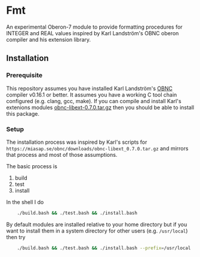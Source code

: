 
# Fmt

An experimental Oberon-7 module to provide formatting
procedures for INTEGER and REAL values inspired by Karl 
Landström's OBNC oberon compiler and his extension library.  

## Installation

### Prerequisite

This repository assumes you have installed Karl Landström's
[OBNC](https://miasap.se/obnc/) compiler v0.16.1 or better.
It assumes you have a working C tool chain configured (e.g. 
clang, gcc, make). If you can compile and install Karl's extenions
modules [obnc-libext-0.7.0.tar.gz](https://miasap.se/obnc/downloads/obnc-libext_0.7.0.tar.gz) then you should be able to install this
package.

### Setup

The installation process was inspired by Karl's scripts for
`https://miasap.se/obnc/downloads/obnc-libext_0.7.0.tar.gz` 
and mirrors that process and most of those assumptions.

The basic process is

1. build
2. test
3. install

In the shell I do

```bash
    ./build.bash && ./test.bash && ./install.bash
```

By default modules are installed relative to your home 
directory but if you want to install them in a system 
directory for other users (e.g. `/usr/local`) then try

```bash
    ./build.bash && ./test.bash && ./install.bash --prefix=/usr/local
```

